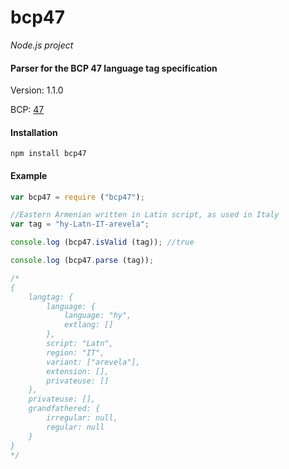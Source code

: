bcp47
=====

_Node.js project_

#### Parser for the BCP 47 language tag specification ####

Version: 1.1.0

BCP: [47](http://tools.ietf.org/html/bcp47)

#### Installation ####

```
npm install bcp47
```

#### Example ####

```javascript
var bcp47 = require ("bcp47");

//Eastern Armenian written in Latin script, as used in Italy
var tag = "hy-Latn-IT-arevela";

console.log (bcp47.isValid (tag)); //true

console.log (bcp47.parse (tag));

/*
{
	langtag: {
		language: {
			language: "hy",
			extlang: []
		},
		script: "Latn",
		region: "IT",
		variant: ["arevela"],
		extension: [],
		privateuse: []
	},
	privateuse: [],
	grandfathered: {
		irregular: null,
		regular: null
	}
}
*/
```